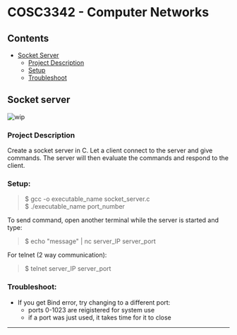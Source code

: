 # COSC3342 - Computer Networks

## Contents
* [Socket Server](#socket-server)
  * [Project Description](#project-description)
  * [Setup](#setup)
  * [Troubleshoot](#troubleshoot)
  
## Socket server
![wip](https://user-images.githubusercontent.com/47615511/96809326-41a70900-13e0-11eb-83b3-485762286ad4.png)

### Project Description

Create a socket server in C. Let a client connect to the server and give commands. The server will then evaluate the commands and respond to the client.

### Setup:

>$ gcc -o executable_name socket_server.c  
>$ ./executable_name port_number

To send command, open another terminal while the server is started and type:

>$ echo "message" | nc server_IP server_port

For telnet (2 way communication):

>$ telnet server_IP server_port

### Troubleshoot:

- If you get Bind error, try changing to a different port:
  - ports 0-1023 are reigistered for system use
  - if a port was just used, it takes time for it to close
-------------------------
